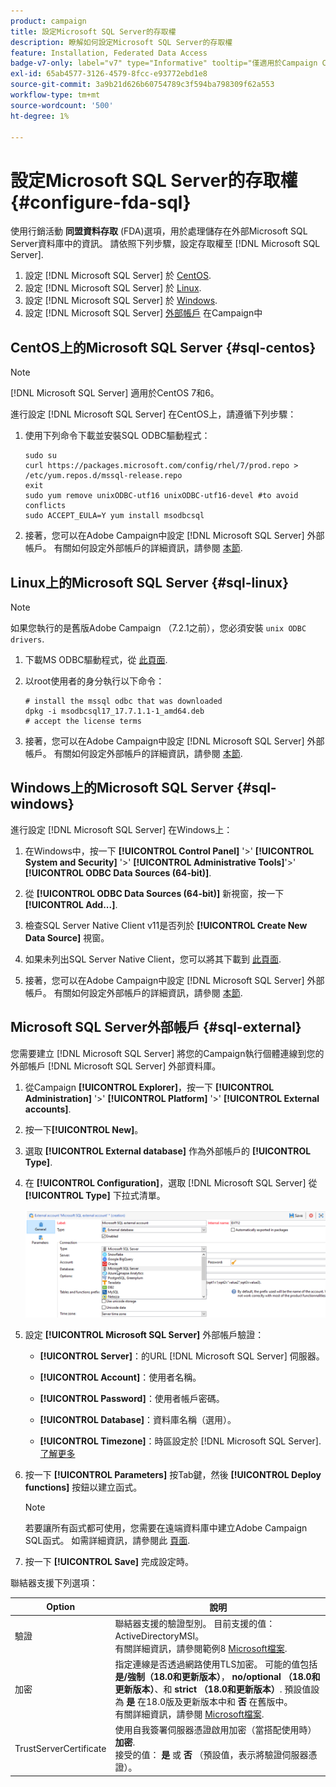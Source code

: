 ```yaml
---
product: campaign
title: 設定Microsoft SQL Server的存取權
description: 瞭解如何設定Microsoft SQL Server的存取權
feature: Installation, Federated Data Access
badge-v7-only: label="v7" type="Informative" tooltip="僅適用於Campaign Classic v7"
exl-id: 65ab4577-3126-4579-8fcc-e93772ebd1e8
source-git-commit: 3a9b21d626b60754789c3f594ba798309f62a553
workflow-type: tm+mt
source-wordcount: '500'
ht-degree: 1%

---
```


# 設定Microsoft SQL Server的存取權 {#configure-fda-sql}



使用行銷活動 **同盟資料存取** (FDA)選項，用於處理儲存在外部Microsoft SQL Server資料庫中的資訊。 請依照下列步驟，設定存取權至 [!DNL Microsoft SQL Server].

1. 設定 [!DNL Microsoft SQL Server] 於 [CentOS](#sql-centos).
1. 設定 [!DNL Microsoft SQL Server] 於 [Linux](#sql-linux).
1. 設定 [!DNL Microsoft SQL Server] 於 [Windows](#sql-windows).
1. 設定 [!DNL Microsoft SQL Server] [外部帳戶](#sql-external) 在Campaign中

## CentOS上的Microsoft SQL Server {#sql-centos}

>[!NOTE]
>
> [!DNL Microsoft SQL Server] 適用於CentOS 7和6。

進行設定 [!DNL Microsoft SQL Server] 在CentOS上，請遵循下列步驟：

1. 使用下列命令下載並安裝SQL ODBC驅動程式：

   ```
   sudo su
   curl https://packages.microsoft.com/config/rhel/7/prod.repo > /etc/yum.repos.d/mssql-release.repo
   exit
   sudo yum remove unixODBC-utf16 unixODBC-utf16-devel #to avoid conflicts
   sudo ACCEPT_EULA=Y yum install msodbcsql
   ```

1. 接著，您可以在Adobe Campaign中設定 [!DNL Microsoft SQL Server] 外部帳戶。 有關如何設定外部帳戶的詳細資訊，請參閱 [本節](#sql-external).

## Linux上的Microsoft SQL Server {#sql-linux}

>[!NOTE]
>
> 如果您執行的是舊版Adobe Campaign （7.2.1之前），您必須安裝 `unix ODBC drivers`.

1. 下載MS ODBC驅動程式，從 [此頁面](https://packages.microsoft.com/ubuntu/16.04/prod/pool/main/m/msodbcsql17/).

1. 以root使用者的身分執行以下命令：

   ```
   # install the mssql odbc that was downloaded
   dpkg -i msodbcsql17_17.7.1.1-1_amd64.deb
   # accept the license terms
   ```

1. 接著，您可以在Adobe Campaign中設定 [!DNL Microsoft SQL Server] 外部帳戶。 有關如何設定外部帳戶的詳細資訊，請參閱 [本節](#sql-external).

## Windows上的Microsoft SQL Server {#sql-windows}

進行設定 [!DNL Microsoft SQL Server] 在Windows上：

1. 在Windows中，按一下 **[!UICONTROL Control Panel]** &#39;>&#39; **[!UICONTROL System and Security]** &#39;>&#39; **[!UICONTROL Administrative Tools]**&#39;>&#39; **[!UICONTROL ODBC Data Sources (64-bit)]**.

1. 從 **[!UICONTROL ODBC Data Sources (64-bit)]** 新視窗，按一下 **[!UICONTROL Add...]**.

1. 檢查SQL Server Native Client v11是否列於 **[!UICONTROL Create New Data Source]** 視窗。

1. 如果未列出SQL Server Native Client，您可以將其下載到 [此頁面](https://www.microsoft.com/en-my/download/details.aspx?id=36434).

1. 接著，您可以在Adobe Campaign中設定 [!DNL Microsoft SQL Server] 外部帳戶。 有關如何設定外部帳戶的詳細資訊，請參閱 [本節](#sql-external).

## Microsoft SQL Server外部帳戶 {#sql-external}

您需要建立 [!DNL Microsoft SQL Server] 將您的Campaign執行個體連線到您的外部帳戶 [!DNL Microsoft SQL Server] 外部資料庫。

1. 從Campaign **[!UICONTROL Explorer]**，按一下 **[!UICONTROL Administration]** &#39;>&#39; **[!UICONTROL Platform]** &#39;>&#39; **[!UICONTROL External accounts]**.

1. 按一下&#x200B;**[!UICONTROL New]**。

1. 選取 **[!UICONTROL External database]** 作為外部帳戶的 **[!UICONTROL Type]**.

1. 在 **[!UICONTROL Configuration]**，選取 [!DNL Microsoft SQL Server] 從 **[!UICONTROL Type]** 下拉式清單。

   ![](assets/sql.png)

1. 設定 **[!UICONTROL Microsoft SQL Server]** 外部帳戶驗證：

   * **[!UICONTROL Server]**：的URL [!DNL Microsoft SQL Server] 伺服器。

   * **[!UICONTROL Account]**：使用者名稱。

   * **[!UICONTROL Password]**：使用者帳戶密碼。

   * **[!UICONTROL Database]**：資料庫名稱（選用）。

   * **[!UICONTROL Timezone]**：時區設定於 [!DNL Microsoft SQL Server]. [了解更多](https://docs.microsoft.com/en-us/sql/t-sql/functions/current-timezone-transact-sql?view=sql-server-ver15)

1. 按一下 **[!UICONTROL Parameters]** 按Tab鍵，然後 **[!UICONTROL Deploy functions]** 按鈕以建立函式。

   >[!NOTE]
   >
   >若要讓所有函式都可使用，您需要在遠端資料庫中建立Adobe Campaign SQL函式。 如需詳細資訊，請參閱此 [頁面](../../configuration/using/adding-additional-sql-functions.md).

1. 按一下 **[!UICONTROL Save]** 完成設定時。

聯結器支援下列選項：

| Option | 說明 |
|---|---|
| 驗證 | 聯結器支援的驗證型別。 目前支援的值： ActiveDirectoryMSI。 <br> 有關詳細資訊，請參閱範例8 [Microsoft檔案](https://docs.microsoft.com/en-us/sql/connect/odbc/using-azure-active-directory?view=sql-server-ver15#example-connection-strings). |
| 加密 | 指定連線是否透過網路使用TLS加密。 可能的值包括 **是/強制（18.0和更新版本）**， **no/optional （18.0和更新版本）**、和 **strict （18.0和更新版本）**. 預設值設為 **是** 在18.0版及更新版本中和 **否** 在舊版中。 <br>有關詳細資訊，請參閱 [Microsoft檔案](https://docs.microsoft.com/en-us/sql/connect/odbc/dsn-connection-string-attribute?view=azure-sqldw-latest#encrypt). |
| TrustServerCertificate | 使用自我簽署伺服器憑證啟用加密（當搭配使用時） **加密**. <br>接受的值： **是** 或 **否** （預設值，表示將驗證伺服器憑證）。 |
